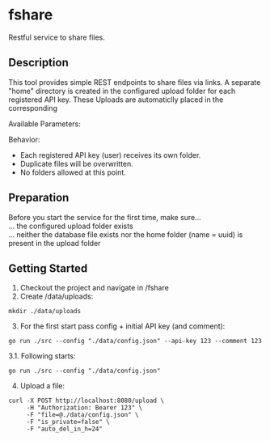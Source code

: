 # fshare
Restful service to share files.<br />

## Description

This tool provides simple REST endpoints to share files via links.  A separate "home" directory is created in the configured upload folder for each registered API key. These Uploads are automaticlly placed in the corresponding <br />

Available Parameters:



Behavior:<br />
- Each registered API key (user) receives its own folder.<br />
- Duplicate files will be overwritten.<br />
- No folders allowed at this point.<br />

## Preparation

Before you start the service for the first time, make sure...<br />
... the configured upload folder exists<br />
... neither the database file exists nor the home folder (name = uuid) is present in the upload folder

## Getting Started
1. Checkout the project and navigate in /fshare<br />
2. Create /data/uploads:

```
mkdir ./data/uploads
```

3. For the first start pass config + initial API key (and comment):

```
go run ./src --config "./data/config.json" --api-key 123 --comment 123
```

3.1. Following starts:

```
go run ./src --config "./data/config.json"
```

4. Upload a file:

```
curl -X POST http://localhost:8080/upload \
     -H "Authorization: Bearer 123" \
     -F "file=@./data/config.json" \
     -F "is_private=false" \
     -F "auto_del_in_h=24"
```
